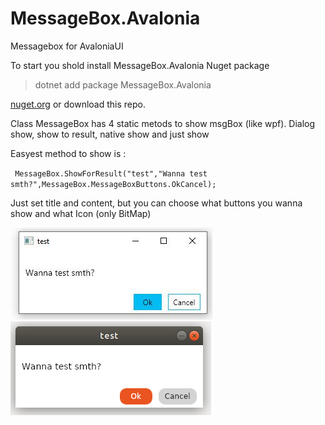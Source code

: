 # MessageBox.Avalonia

Messagebox for AvaloniaUI

To start you shold install MessageBox.Avalonia Nuget package 
>   dotnet add package MessageBox.Avalonia 

[nuget.org](https://www.nuget.org/packages/MessageBox.Avalonia/)
or download this repo.

Class MessageBox has 4 static metods to show msgBox (like wpf).
Dialog show, show to result, native show and just show

Easyest method to show is :

` MessageBox.ShowForResult("test","Wanna test smth?",MessageBox.MessageBoxButtons.OkCancel);`

Just set title and content, but you can choose what buttons you wanna show and what Icon (only BitMap)


![](Images/messagebox.jpg)![](Images/Screenshot_from_2019-05-31_23-05-44.png)